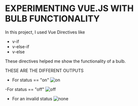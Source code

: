 # EXPERIMENTING VUE.JS WITH BULB FUNCTIONALITY

In this project, I used Vue Directives like

- v-if
- v-else-if
- v-else

These directives helped me show the functionality of a bulb.

THESE ARE THE DIFFERENT OUTPUTS

- For status == "on"
![on](https://user-images.githubusercontent.com/47052515/138673777-4c2b840e-0ccc-471a-a940-350963a2a971.PNG)


-For status == "off"
![off](https://user-images.githubusercontent.com/47052515/138673338-7e0bc083-1527-4025-8097-a31fd6a9d760.PNG)


- For an invalid status
![none](https://user-images.githubusercontent.com/47052515/138673575-3416990f-9ba7-4118-b5ac-f4ca9d503e3c.PNG)

